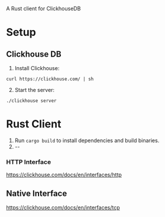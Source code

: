 A Rust client for ClickhouseDB

# Setup
## Clickhouse DB
1. Install Clickhouse: 
```
curl https://clickhouse.com/ | sh
```
2. Start the server:
```
./clickhouse server
```

# Rust Client
1. Run `cargo build` to install dependencies and build binaries.
2. --


### HTTP Interface
https://clickhouse.com/docs/en/interfaces/http


## Native Interface
https://clickhouse.com/docs/en/interfaces/tcp
